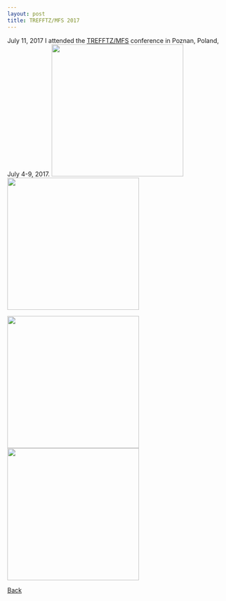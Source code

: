 ```yaml
---
layout: post
title: TREFFTZ/MFS 2017
---
```

July 11, 2017
I attended the [TREFFTZ/MFS](http://trefftzmfs2017.put.poznan.pl/) conference in Poznan, Poland, July 4-9, 2017.
<img src="https://static.wixstatic.com/media/d19f46_b815c81f7caa4cb299631acf48767ccc~mv2.jpg/v1/fill/w_960,h_714,al_c,q_90/d19f46_b815c81f7caa4cb299631acf48767ccc~mv2.webp"  height="300" width="300"> <img src="https://static.wixstatic.com/media/d19f46_73a0932a87fd4153aa4fece145187e0d~mv2_d_3648_2736_s_4_2.jpg/v1/fill/w_1019,h_764,al_c,q_90,usm_0.66_1.00_0.01/d19f46_73a0932a87fd4153aa4fece145187e0d~mv2_d_3648_2736_s_4_2.webp"  height="300" width="300">

<img src="https://static.wixstatic.com/media/d19f46_c3133f2212174552b29d0677b5fe2a34~mv2_d_3648_2736_s_4_2.jpg/v1/fill/w_1019,h_764,al_c,q_90,usm_0.66_1.00_0.01/d19f46_c3133f2212174552b29d0677b5fe2a34~mv2_d_3648_2736_s_4_2.webp" height="300" width="300"> <img src="https://static.wixstatic.com/media/d19f46_dd056b2f405441a890bee308056154c5~mv2_d_3648_2736_s_4_2.jpg/v1/fill/w_1019,h_764,al_c,q_90,usm_0.66_1.00_0.01/d19f46_dd056b2f405441a890bee308056154c5~mv2_d_3648_2736_s_4_2.webp"  height="300" width="300">

[Back](https://finitetsai.github.io/)
